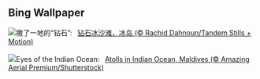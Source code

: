 ## Bing Wallpaper
![](https://www.bing.com/th?id=OHR.IcelandBeach_ZH-CN1632329693_UHD.jpg&w=1000)撒了一地的“钻石”:&nbsp;&ensp;[钻石冰沙滩，冰岛 (© Rachid Dahnoun/Tandem Stills + Motion)](https://www.bing.com/th?id=OHR.IcelandBeach_ZH-CN1632329693_UHD.jpg)
<br><br/>
![](https://www.bing.com/th?id=OHR.MaldivesAtolls_EN-US2498947967_UHD.jpg&w=1000)Eyes of the Indian Ocean:&nbsp;&ensp;[Atolls in Indian Ocean, Maldives (© Amazing Aerial Premium/Shutterstock)](https://www.bing.com/th?id=OHR.MaldivesAtolls_EN-US2498947967_UHD.jpg)
<br><br/>
